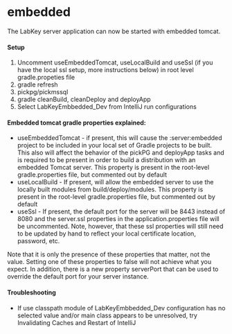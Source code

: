 # embedded
The LabKey server application can now be started with embedded tomcat.

#### Setup
1. Uncomment useEmbeddedTomcat, useLocalBuild and useSsl (if you have the local ssl setup, more instructions below) in root level gradle.propeties file
2. gradle refresh
3. pickpg/pickmssql
4. gradle cleanBuild, cleanDeploy and deployApp
5. Select LabKeyEmbbedded_Dev from IntelliJ run configurations

#### Embedded tomcat gradle properties explained:
+ useEmbeddedTomcat - if present, this will cause the :server:embedded project to be included in your local set of Gradle projects to be built.  This also will affect the behavior of the pickPG and deployApp tasks and is required to be present in order to build a distribution with an embedded Tomcat server.  This property is present in the root-level gradle.properties file, but commented out by default
+ useLocalBuild - If present, will allow the embedded server to use the locally built modules from build/deploy/modules.  This property is present in the root-level gradle.properties file, but commented out by default
+ useSsl - If present, the default port for the server will be 8443 instead of 8080 and the server.ssl properties in the application.properties file will be uncommented.  Note, however, that these ssl properties will still need to be updated by hand to reflect your local certificate location, password, etc.

Note that it is only the presence of these properties that matter, not the value. Setting one of these properties to false will not achieve what you expect. In addition, there is a new property serverPort that can be used to override the default port for your server instance.

#### Troubleshooting
+ If use classpath module of LabKeyEmbbedded_Dev configuration has no selected value and/or main class appears to be unresolved, try Invalidating Caches and Restart of IntelliJ
